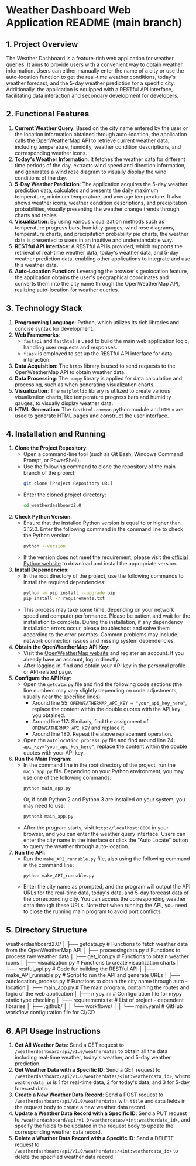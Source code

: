 # Weather Dashboard Web Application README (main branch)

## 1. Project Overview
The Weather Dashboard is a feature-rich web application for weather queries. It aims to provide users with a convenient way to obtain weather information. Users can either manually enter the name of a city or use the auto-location function to get the real-time weather conditions, today's weather forecast, and the 5-day weather prediction for a specific city. Additionally, the application is equipped with a RESTful API interface, facilitating data interaction and secondary development for developers.

## 2. Functional Features
1. **Current Weather Query**: Based on the city name entered by the user or the location information obtained through auto-location, the application calls the OpenWeatherMap API to retrieve current weather data, including temperature, humidity, weather condition descriptions, and corresponding weather icons.
2. **Today's Weather Information**: It fetches the weather data for different time periods of the day, extracts wind speed and direction information, and generates a wind rose diagram to visually display the wind conditions of the day.
3. **5-Day Weather Prediction**: The application acquires the 5-day weather prediction data, calculates and presents the daily maximum temperature, minimum temperature, and average temperature. It also shows weather icons, weather condition descriptions, and precipitation probabilities, visually presenting the weather change trends through charts and tables.
4. **Visualization**: By using various visualization methods such as temperature progress bars, humidity gauges, wind rose diagrams, temperature charts, and precipitation probability pie charts, the weather data is presented to users in an intuitive and understandable way.
5. **RESTful API Interface**: A RESTful API is provided, which supports the retrieval of real-time weather data, today's weather data, and 5-day weather prediction data, enabling other applications to integrate and use this weather data.
6. **Auto-Location Function**: Leveraging the browser's geolocation feature, the application obtains the user's geographical coordinates and converts them into the city name through the OpenWeatherMap API, realizing auto-location for weather queries.

## 3. Technology Stack
1. **Programming Language**: Python, which utilizes its rich libraries and concise syntax for development.
2. **Web Frameworks**:
    - `fastapi` and `fasthtml` is used to build the main web application logic, handling user requests and responses.
    - `flask` is employed to set up the RESTful API interface for data interaction.
3. **Data Acquisition**: The `httpx` library is used to send requests to the OpenWeatherMap API to obtain weather data.
4. **Data Processing**: The `numpy` library is applied for data calculation and processing, such as when generating visualization charts.
5. **Visualization**: The `matplotlib` library is utilized to create various visualization charts, like temperature progress bars and humidity gauges, to visually display weather data.
6. **HTML Generation**: The `fasthtml.common` python module and `HTMLx` are used to generate HTML pages and construct the user interface.

## 4. Installation and Running
1. **Clone the Project Repository**:
    - Open a command-line tool (such as Git Bash, Windows Command Prompt, or PowerShell).
    - Use the following command to clone the repository of the main branch of the project:
      ```bash
      git clone [Project Repository URL]
      ```
    - Enter the cloned project directory:
      ```bash
      cd weatherdashboard2.0
      ```
2. **Check Python Version**:
    - Ensure that the installed Python version is equal to or higher than 3.12.0. Enter the following command in the command line to check the Python version:
      ```bash
      python --version
      ```
    - If the version does not meet the requirement, please visit the [official Python website](https://www.python.org/downloads/) to download and install the appropriate version.
3. **Install Dependencies**:
    - In the root directory of the project, use the following commands to install the required dependencies:
      ```bash
      python -m pip install --upgrade pip
      pip install -r requirements.txt
      ```
    - This process may take some time, depending on your network speed and computer performance. Please be patient and wait for the installation to complete. During the installation, if any dependency installation errors occur, please troubleshoot and solve them according to the error prompts. Common problems may include network connection issues and missing system dependencies.
4. **Obtain the OpenWeatherMap API Key**:
    - Visit the [OpenWeatherMap website](https://openweathermap.org/) and register an account. If you already have an account, log in directly.
    - After logging in, find and obtain your API key in the personal profile or API-related page.
5. **Configure the API Key**:
    - Open the `getdata.py` file and find the following code sections (the line numbers may vary slightly depending on code adjustments, usually near the specified lines):
        - Around line 55: `OPENWEATHERMAP_API_KEY = "your_api_key_here"`, replace the content within the double quotes with the API key you obtained.
        - Around line 117: Similarly, find the assignment of `OPENWEATHERMAP_API_KEY` and replace it.
        - Around line 180: Repeat the above replacement operation.
    - Open the `autolocation_process.py` file and find around line 24: `api_key="your_api_key_here"`, replace the content within the double quotes with your API key.
6. **Run the Main Program**:
    - In the command line in the root directory of the project, run the `main_app.py` file. Depending on your Python environment, you may use one of the following commands:
      ```bash
      python main_app.py
      ```
      Or, if both Python 2 and Python 3 are installed on your system, you may need to use:
      ```bash
      python3 main_app.py
      ```
    - After the program starts, visit `http://localhost:8000` in your browser, and you can enter the weather query interface. Users can enter the city name in the interface or click the "Auto Locate" button to query the weather through auto-location.
7. **Run the API**:
    - Run the `make_API_runnable.py` file, also using the following command in the command line:
      ```bash
      python make_API_runnable.py
      ```
    - Enter the city name as prompted, and the program will output the API URLs for the real-time data, today's data, and 5-day forecast data of the corresponding city. You can access the corresponding weather data through these URLs. Note that when running the API, you need to close the running main program to avoid port conflicts.

## 5. Directory Structure
weatherdashboard2.0/
│ ├── getdata.py # Functions to fetch weather data from the OpenWeatherMap API
│ ├── processingdata.py # Functions to process raw weather data
│ ├── get_icon.py # Functions to obtain weather icons
│ ├── visualization.py # Functions to create visualization charts
│ ├── restful_api.py # Code for building the RESTful API
│ ├── make_API_runnable.py # Script to run the API and generate URLs
│ ├── autolocation_process.py # Functions to obtain the city name through auto - location
│ ├── main_app.py # The main program, containing the routes and logic of the web application
│ ├── mypy.ini # Configuration file for mypy static type checking
│ ├── requirements.txt # List of project - dependent libraries
│ ├── .github/
│ │ └── workflows/
│ │ └── main.yaml # GitHub workflow configuration file for CI/CD



## 6. API Usage Instructions
1. **Get All Weather Data**: Send a GET request to `/weatherdashboard/api/v1.0/weatherdatas` to obtain all the data including real-time weather, today's weather, and 5-day weather prediction.
2. **Get Weather Data with a Specific ID**: Send a GET request to `/weatherdashboard/api/v1.0/weatherdatas/<int:weatherdata_id>`, where `weatherdata_id` is 1 for real-time data, 2 for today's data, and 3 for 5-day forecast data.
3. **Create a New Weather Data Record**: Send a POST request to `/weatherdashboard/api/v1.0/weatherdatas` with `title` and `data` fields in the request body to create a new weather data record.
4. **Update a Weather Data Record with a Specific ID**: Send a PUT request to `/weatherdashboard/api/v1.0/weatherdatas/<int:weatherdata_id>`, and specify the fields to be updated in the request body to update the corresponding weather data record.
5. **Delete a Weather Data Record with a Specific ID**: Send a DELETE request to `/weatherdashboard/api/v1.0/weatherdatas/<int:weatherdata_id>` to delete the specified weather data record.
